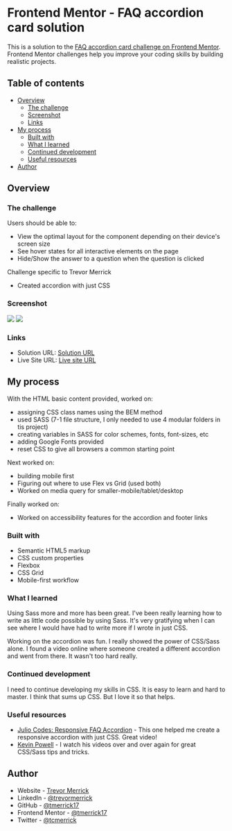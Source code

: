 # Frontend Mentor - FAQ accordion card solution

This is a solution to the [FAQ accordion card challenge on Frontend Mentor](https://www.frontendmentor.io/challenges/faq-accordion-card-XlyjD0Oam). Frontend Mentor challenges help you improve your coding skills by building realistic projects. 

## Table of contents

- [Overview](#overview)
  - [The challenge](#the-challenge)
  - [Screenshot](#screenshot)
  - [Links](#links)
- [My process](#my-process)
  - [Built with](#built-with)
  - [What I learned](#what-i-learned)
  - [Continued development](#continued-development)
  - [Useful resources](#useful-resources)
- [Author](#author)

## Overview

### The challenge

Users should be able to:

- View the optimal layout for the component depending on their device's screen size
- See hover states for all interactive elements on the page
- Hide/Show the answer to a question when the question is clicked

Challenge specific to Trevor Merrick
- Created accordion with just CSS

### Screenshot

![](./design/screenshot-mobile.jpg)
![](./design/screenshot-desktop.jpg)

### Links

- Solution URL: [Solution URL](https://www.frontendmentor.io/challenges/faq-accordion-card-XlyjD0Oam/hub/responsive-faq-accordion-using-just-css-HoLwQtfio)
- Live Site URL: [Live site URL](https://tmerrick17.github.io/faq-accordion-card/)

## My process

With the HTML basic content provided, worked on:
  - assigning CSS class names using the BEM method
  - used SASS (7-1 file structure, I only needed to use 4 modular folders in tis project)
  - creating variables in SASS for color schemes, fonts, font-sizes, etc
  - adding Google Fonts provided
  - reset CSS to give all browsers a common starting point

Next worked on:
  - building mobile first
  - Figuring out where to use Flex vs Grid (used both)
  - Worked on media query for smaller-mobile/tablet/desktop

Finally worked on:
  - Worked on accessibility features for the accordion and footer links

### Built with

- Semantic HTML5 markup
- CSS custom properties
- Flexbox
- CSS Grid
- Mobile-first workflow

### What I learned

Using Sass more and more has been great.  I've been really learning how to write as little code possible by using Sass.  It's very gratifying when I can see where I would have had to write more if I wrote in just CSS.

Working on the accordion was fun.  I really showed the power of CSS/Sass alone.  I found a video online where someone created a different accordion and went from there.  It wasn't too hard really.

### Continued development

I need to continue developing my skills in CSS.  It is easy to learn and hard to master.  I think that sums up CSS.  But I love it so that helps.

### Useful resources

- [Julio Codes: Responsive FAQ Accordion](https://www.youtube.com/watch?v=MXrtXg1kpVs&t=52s) - This one helped me create a responsive accordion with just CSS. Great video!
- [Kevin Powell](https://www.youtube.com/channel/UCJZv4d5rbIKd4QHMPkcABCw) - I watch his videos over and over again for great CSS/Sass tips and tricks.

## Author

- Website - [Trevor Merrick](https://trevormerrick.com)
- LinkedIn - [@trevormerrick](https://www.linkedin.com/in/trevormerrick/)
- GitHub - [@tmerrick17](https://github.com/tmerrick17/)
- Frontend Mentor - [@tmerrick17](https://www.frontendmentor.io/profile/tmerrick17)
- Twitter - [@tcmerrick](https://www.twitter.com/tcmerrick)




